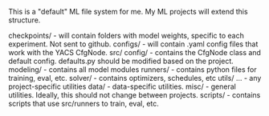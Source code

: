 This is a "default" ML file system for me. My ML projects will extend this structure.

checkpoints/ - will contain folders with model weights, specific to each experiment. Not sent to github.
configs/ - will contain .yaml config files that work with the YACS CfgNode.
src/
    config/ - contains the CfgNode class and default config. defaults.py should be modified based on the project.
    modeling/ - contains all model modules
    runners/ - contains python files for training, eval, etc.
    solver/ - contains optimizers, schedules, etc
    utils/
        ... - any project-specific utilities
        data/ - data-specific utilities.
        misc/ - general utilities. Ideally, this should not change between projects.
scripts/ - contains scripts that use src/runners to train, eval, etc.